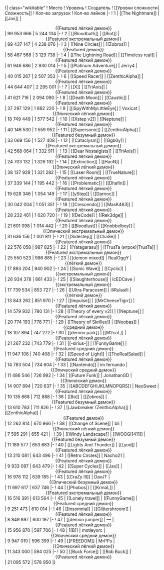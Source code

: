 {| class="wikitable"
! Место
! Уровень
! Создатель
! [[Уровни сложности|Сложность]]
! Кол-во загрузок
! Кол-во лайков
|-
! 1
| [[The Nightmare]]
| [[Jax]]
| <center>{{Featured лёгкий демон}}</center>
| 99 953 666
| 5 244 134
|-
! 2
| [[Bloodbath]]
| [[Riot]]
| <center>{{Featured экстремальный демон}}</center>
| 89 437 147
| 4 238 076
|-
! 3
| [[Nine Circles]]
| [[Zobros]]
| <center>{{Featured демон}}</center>
| 58 487 568
| 3 129 738
|-
! 4
| [[The Lightning Road]]
| [[Timeless real]]
| <center>{{Featured лёгкий демон}}</center>
| 61 946 686
| 2 930 014
|-
! 5
| [[Platinum Adventure]]
| Jerry4
| <center>{{Featured лёгкий демон}}</center>
| 40 015 267
| 2 507 353
|-
! 6
| [[Speed Racer]]
| [[ZenthicAlpha]]
| <center>{{Featured лёгкий демон}}</center>
| 44 644 407
| 2 295 001
|-
! 7
| [[X]]
| [[TriAxis]]
| <center>{{Featured лёгкий демон}}</center>
| 41 621 716
| 2 094 090
|-
! 8
| [[Death Moon]]
| [[Caustic]]
| <center>{{Featured лёгкий демон}}</center>
| 37 297 129
| 1 882 220
|-
! 9
| [[iSpyWithMyLittleEye]]
| Voxicat
| <center>{{Эпический лёгкий демон}}</center>
| 18 749 449
| 1 577 542
|-
! 10
| [[Xstep v2]]
| [[Neptune]]
| <center>{{Featured лёгкий демон}}</center>
| 40 146 530
| 1 559 952
|-
! 11
| [[Supersonic]]
| [[ZenthicAlpha]]
| <center>{{Featured безумный демон}}</center>
| 33 069 156
| 1 527 408
|-
! 12
| [[Cataclysm]]
| [[Ggb0y]]
| <center>{{Featured экстремальный демон}}</center>
| 42 568 064
| 1 332 911
|-
! 13
| [[Dear Nostalgists]]
| [[TriAxis]]
| <center>{{Featured лёгкий демон}}</center>
| 24 703 132
| 1 326 192
|-
! 14
| [[Extinction]]
| [[HaoN]]
| <center>{{Эпический лёгкий демон}}</center>
| 38 137 929
| 1 321 282
|-
! 15
| [[Laser Room]]
| [[TrueNature]]
| <center>{{Featured лёгкий демон}}</center>
| 37 339 144
| 1 195 442
|-
! 16
| [[Problematic]]
| [[Dhafin]]
| <center>{{Featured лёгкий демон}}</center>
| 19 628 346
| 1 054 149
|-
! 17
| [[yStep]]
| [[Darnoc]]
| <center>{{Featured лёгкий демон}}</center>
| 30 042 004
| 1 051 351
|-
! 18
| [[Crescendo]]
| [[MasK463]]
| <center>{{Featured лёгкий демон}}</center>
| 28 232 461
| 1 020 720
|-
! 19
| [[DeCode]]
| [[Rek3dge]]
| <center>{{Featured лёгкий демон}}</center>
| 21 601 098
| 1 014 442
|-
! 20
| [[Bloodlust]]
| [[Knobbelboy]]
| <center>{{Эпический экстремальный демон}}</center>
| 31 636 156
| 1 001 811
|-
! 21
| [[Sidestep]]
| [[ChaSe]]
| <center>{{Featured лёгкий демон}}</center>
| 22 576 058
| 987 825
|-
! 22
| [[Yatagarasu]]
| [[TrusTa (игрок)|TrusTa]]
| <center>{{Featured экстремальный демон}}</center>
| 25 550 523
| 986 885
|-
! 23
| [[demon mixed]]
| RealOggY
| <center>{{лёгкий демон}}</center>
| 17 893 204
| 940 902
|-
! 24
| [[Sonic Wave]]
| [[Cyclic]]
| <center>{{экстремальный демон}}</center>
| 26 934 378
| 861 433
|-
! 25
| [[Slaughterhouse]]
| IcEDCave
| <center>{{экстремальный демон}}</center>
| 17 739 534
| 853 727
|-
! 26
| [[Ultra Paracosm]]
| iIiRulasiIi
| <center>{{лёгкий демон}}</center>
| 13 843 262
| 851 970
|-
! 27
| [[Impulse]]
| [[MrCheeseTigrr]]
| <center>{{Featured лёгкий демон}}</center>
| 14 579 932
| 780 131
|-
! 28
| [[Theory of every v2]]
| [[Neptune]]
| <center>{{Featured лёгкий демон}}</center>
| 20 774 193
| 778 771
|-
! 29
| [[Theory of Skrillex]]
| [[Noobas]]
| <center>{{средний демон}}</center>
| 18 107 894
| 747 272
|-
! 30
| [[demon park]]
| [[M2coL]]
| <center>{{Featured лёгкий демон}}</center>
| 21 267 232
| 743 779
|-
! 31
| [[-sirius-]]
| [[FunnyGame]]
| <center>{{Featured средний демон}}</center>
| 11 947 106
| 740 408
|-
! 32
| [[Speed of Light]]
| [[TheRealSalad]]
| <center>{{Featured лёгкий демон}}</center>
| 14 783 504
| 734 604
|-
! 33
| [[Nantendo]]
| im fernando
| <center>{{Эпический средний демон}}</center>
| 11 486 546
| 726 992
|-
! 34
| [[Future Funk]]
| JonathanGD
| <center>{{Эпический демон}}</center>
| 14 907 894
| 720 637
|-
! 35
| [[ABCDEFGHIJKLMNOPQRS]]
| NeoSweet
| <center>{{Featured лёгкий демон}}</center>
| 10 135 668
| 712 888
|-
! 36
| [[8o]]
| [[Zobros]]
| <center>{{Featured безумный демон}}</center>
| 13 610 783
| 711 826
|-
! 37
| [[Jawbreaker (ZenthicAlpha)]]
| [[ZenthicAlpha]]
| <center>{{Featured демон}}</center>
| 12 262 814
| 670 966
|-
! 38
| [[Change of Scene]]
| bli
| <center>{{Эпический лёгкий демон}}</center>
| 7 595 291
| 655 421
|-
! 39
| [[Windy Landscape]]
| [[WOOGI1411]]
| <center>{{Featured безумный демон}}</center>
| 11 189 577
| 653 683
|-
! 40
| [[Lights And Thunder]]
| [[Lyod]]
| <center>{{Featured лёгкий демон}}</center>
| 13 210 081
| 643 496
|-
! 41
| [[Retro Circles]]
| Nacho21
| <center>{{Featured лёгкий демон}}</center>
| 9 933 097
| 643 479
|-
! 42
| [[Super Cycles]]
| [[Jax]]
| <center>{{Featured лёгкий демон}}</center>
| 16 978 112
| 639 185
|-
! 43
| [[CraZy III]]
| DavJT
| <center>{{Эпический безумный демон}}</center>
| 11 697 617
| 637 746
|-
! 44
| [[Phobos]]
| [[KrmaL]]
| <center>{{Featured экстремальный демон}}</center>
| 16 516 391
| 613 564
|-
! 45
| [[Lonely travel]]
| [[FunnyGame]]
| <center>{{Featured средний демон}}</center>
| 9 251 473
| 610 014
|-
! 46
| [[Insomnia]]
| [[Glittershroom]]
| <center>{{Featured лёгкий демон}}</center>
| 8 849 897
| 600 197
|-
! 47
| [[demon jumper]]
| —
| <center>{{Featured лёгкий демон}}</center>
| 15 956 870
| 597 706
|-
! 48
| [[B]]
| motleyorc
| <center>{{Эпический средний демон}}</center>
| 9 947 019
| 596 399
|-
! 49
| [[FREEDOM]]
| MrPPs
| <center>{{Эпический лёгкий демон}}</center>
| 11 343 000
| 594 025
|-
! 50
| [[Buck Force]]
| [[Rob Buck]]
| <center>{{Featured лёгкий демон}}</center>
| 21 095 572
| 578 950
|}